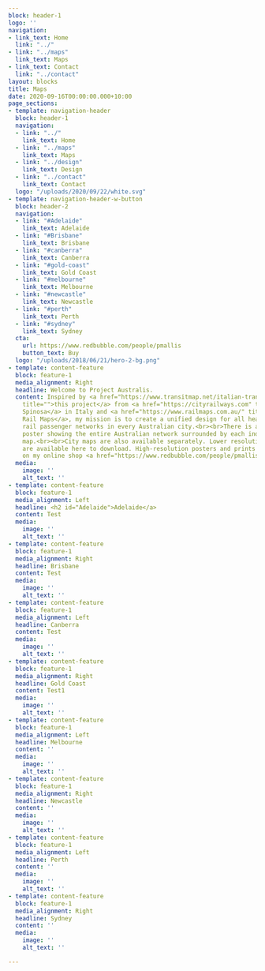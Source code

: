 ```yaml
---
block: header-1
logo: ''
navigation:
- link_text: Home
  link: "../"
- link: "../maps"
  link_text: Maps
- link_text: Contact
  link: "../contact"
layout: blocks
title: Maps
date: 2020-09-16T00:00:00.000+10:00
page_sections:
- template: navigation-header
  block: header-1
  navigation:
  - link: "../"
    link_text: Home
  - link: "../maps"
    link_text: Maps
  - link: "../design"
    link_text: Design
  - link: "../contact"
    link_text: Contact
  logo: "/uploads/2020/09/22/white.svg"
- template: navigation-header-w-button
  block: header-2
  navigation:
  - link: "#Adelaide"
    link_text: Adelaide
  - link: "#Brisbane"
    link_text: Brisbane
  - link: "#canberra"
    link_text: Canberra
  - link: "#gold-coast"
    link_text: Gold Coast
  - link: "#melbourne"
    link_text: Melbourne
  - link: "#newcastle"
    link_text: Newcastle
  - link: "#perth"
    link_text: Perth
  - link: "#sydney"
    link_text: Sydney
  cta:
    url: https://www.redbubble.com/people/pmallis
    button_text: Buy
  logo: "/uploads/2018/06/21/hero-2-bg.png"
- template: content-feature
  block: feature-1
  media_alignment: Right
  headline: Welcome to Project Australis.
  content: Inspired by <a href="https://www.transitmap.net/italian-transit-atlas/"
    title="">this project</a> from <a href="https://cityrailways.com" title="">Andrea
    Spinosa</a> in Italy and <a href="https://www.railmaps.com.au/" title="">Australian
    Rail Maps</a>, my mission is to create a unified design for all heavy and light
    rail passenger networks in every Australian city.<br><br>There is a single large
    poster showing the entire Australian network surrounded by each individual city
    map.<br><br>City maps are also available separately. Lower resolution versions
    are available here to download. High-resolution posters and prints can be purchased
    on my online shop <a href="https://www.redbubble.com/people/pmallis" title="">here</a>.
  media:
    image: ''
    alt_text: ''
- template: content-feature
  block: feature-1
  media_alignment: Left
  headline: <h2 id="Adelaide">Adelaide</a>
  content: Test
  media:
    image: ''
    alt_text: ''
- template: content-feature
  block: feature-1
  media_alignment: Right
  headline: Brisbane
  content: Test
  media:
    image: ''
    alt_text: ''
- template: content-feature
  block: feature-1
  media_alignment: Left
  headline: Canberra
  content: Test
  media:
    image: ''
    alt_text: ''
- template: content-feature
  block: feature-1
  media_alignment: Right
  headline: Gold Coast
  content: Test1
  media:
    image: ''
    alt_text: ''
- template: content-feature
  block: feature-1
  media_alignment: Left
  headline: Melbourne
  content: ''
  media:
    image: ''
    alt_text: ''
- template: content-feature
  block: feature-1
  media_alignment: Right
  headline: Newcastle
  content: ''
  media:
    image: ''
    alt_text: ''
- template: content-feature
  block: feature-1
  media_alignment: Left
  headline: Perth
  content: ''
  media:
    image: ''
    alt_text: ''
- template: content-feature
  block: feature-1
  media_alignment: Right
  headline: Sydney
  content: ''
  media:
    image: ''
    alt_text: ''

---
```

